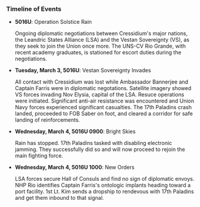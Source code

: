 ### **Timeline of Events**
- **5016U**: Operation Solstice Rain

    Ongoing diplomatic negotiations between Cressidium's major nations, the Leandric States Alliance (LSA) and the Vestan Sovereignty (VS), as they seek to join the Union once more. The UNS-CV Rio Grande, with recent academy graduates, is stationed for escort duties during the negotiations.

- **Tuesday, March 3, 5016U**: Vestan Sovereignty Invades

    All contact with Cressidium was lost while Ambassador Bannerjee and Captain Farris were in diplomatic negotations. Satellite imagery showed VS forces invading Nov Elysia, capital of the LSA. Resuce operations were initiated. Significant anti-air resistance was encountered and Union Navy forces experienced significant casualties. The 17th Paladins crash landed, proceeded to FOB Saber on foot, and cleared a corridor for safe landing of reinforcements.

- **Wednesday, March 4, 5016U 0900**: Bright Skies

    Rain has stopped. 17th Paladins tasked with disabling electronic jamming. They successfully did so and will now proceed to rejoin the main fighting force. 

- **Wednesday, March 4, 5016U 1000**: New Orders

    LSA forces secure Hall of Consuls and find no sign of diplomatic envoys. NHP Rio identifies Captain Farris's ontologic implants heading toward a port facility. 1st Lt. Kim sends a dropship to rendevous with 17th Paladins and get them inbound to that signal.

    